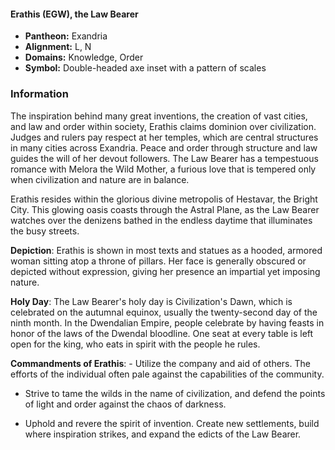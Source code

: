 #### Erathis (EGW), the Law Bearer
- **Pantheon:** Exandria
- **Alignment:** L, N
- **Domains:** Knowledge, Order
- **Symbol:** Double-headed axe inset with a pattern of scales
### Information

The inspiration behind many great inventions, the creation of vast cities, and law and order within society, Erathis claims dominion over civilization. Judges and rulers pay respect at her temples, which are central structures in many cities across Exandria. Peace and order through structure and law guides the will of her devout followers. The Law Bearer has a tempestuous romance with Melora the Wild Mother, a furious love that is tempered only when civilization and nature are in balance.

Erathis resides within the glorious divine metropolis of Hestavar, the Bright City. This glowing oasis coasts through the Astral Plane, as the Law Bearer watches over the denizens bathed in the endless daytime that illuminates the busy streets.

**Depiction**: Erathis is shown in most texts and statues as a hooded, armored woman sitting atop a throne of pillars. Her face is generally obscured or depicted without expression, giving her presence an impartial yet imposing nature.

**Holy Day**: The Law Bearer's holy day is Civilization's Dawn, which is celebrated on the autumnal equinox, usually the twenty-second day of the ninth month. In the Dwendalian Empire, people celebrate by having feasts in honor of the laws of the Dwendal bloodline. One seat at every table is left open for the king, who eats in spirit with the people he rules.

**Commandments of Erathis**: - Utilize the company and aid of others. The efforts of the individual often pale against the capabilities of the community.

- Strive to tame the wilds in the name of civilization, and defend the points of light and order against the chaos of darkness.

- Uphold and revere the spirit of invention. Create new settlements, build where inspiration strikes, and expand the edicts of the Law Bearer.